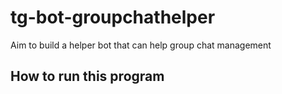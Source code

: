 # tg-bot-groupchathelper
Aim to build a helper bot that can help group chat management

## How to run this program


